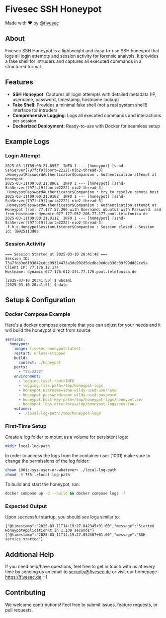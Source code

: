 # Fivesec SSH Honeypot

Made with ❤️ by [@fivesec](https://fivesec.de)

## About

Fivesec SSH Honeypot is a lightweight and easy-to-use SSH honeypot that logs all login attempts and session activity for forensic analysis. It provides a fake shell for intruders and captures all executed commands in a structured format.

## Features
- **SSH Honeypot**: Captures all login attempts with detailed metadata (IP, username, password, timestamp, hostname lookup)
- **Fake Shell**: Provides a minimal fake shell (not a real system shell!) interface for intruders
- **Comprehensive Logging**: Logs all executed commands and interactions per session
- **Dockerized Deployment**: Ready-to-use with Docker for seamless setup

## Example Logs

### Login Attempt

```text
2025-03-11T09:00:21.895Z  INFO 1 --- [honeypot] [sshd-SshServer[797fcf9](port=2222)-nio2-thread-3] .HoneypotPasswordAuthenticator$Companion : Authentication attempt at Honeypot
2025-03-11T09:00:21.896Z  INFO 1 --- [honeypot] [sshd-SshServer[797fcf9](port=2222)-nio2-thread-3] .HoneypotPasswordAuthenticator$Companion : try to resolve remote host
2025-03-11T09:00:21.910Z  INFO 1 --- [honeypot] [sshd-SshServer[797fcf9](port=2222)-nio2-thread-3] .HoneypotPasswordAuthenticator$Companion : Authentication attempt at Honeypot from: 77.177.57.206 with Username: ubuntu2 with Password: asd from Hostname: dynamic-077-177-057-206.77.177.pool.telefonica.de
2025-03-11T09:00:21.911Z  INFO 1 --- [honeypot] [sshd-SshServer[797fcf9](port=2222)-nio2-thread-3] .f.h.c.HoneypotSessionListener$Companion : Session closed - Session id: [B@25113d8a
```

### Session Activity

```text
=== Session Started at 2025-03-10 20:41:48 ===
Session ID: 73a7fdb3e8f03842cdcc99314473a3de992d5dedbc9e0de336c89f99dd82ce9a
Client IP: 77.176.12.174
Hostname: dynamic-077-176-012-174.77.176.pool.telefonica.de

[2025-03-10 20:41:50] $ whoami
[2025-03-10 20:41:51] $ date
```


## Setup & Configuration

### Docker Compose Example
Here's a docker compose example that you can adjust for your needs and it will build the honeypot direct from source

```yaml
services:
  honeypot:
    image: fivesec-honeypot:latest
    restart: unless-stopped
    build:
      context: ./honeypot
    ports:
      - "22:2222"
    environment:
      - logging.level.root=INFO
      - logging.file.path=/tmp/honeypot-logs
      - honeypot.username=some-wildy-used-username
      - honeypot.password=some-wildy-used-password
      - honeypot.host-key-path=/tmp/honeypot-logs/honeypot.ser
      - honeypot.logs-directory=/tmp/honeypot-logs/sessions
    volumes:
      - ./local-log-path:/tmp/honeypot-logs
```

### First-Time Setup

Create a log folder to mount as a volume for persistent logs:
```bash
mkdir local-log-path
```

In order to access the logs from the container user (1001) make sure to change the permissions of the log folder:
```bash
chown 1001:<sys-user-or-whatever> ./local-log-path
chmod -R 755 ./local-log-path
```

To build and start the honeypot, run:
```bash
docker compose up -d --build && docker compose logs -f
```

### Expected Output
Upon successful startup, you should see logs similar to:
```text
{"@timestamp":"2025-03-11T14:19:27.042345+01:00","message":"Started HoneypotApplicationKt in 1.139 seconds"}
{"@timestamp":"2025-03-11T14:19:27.054507+01:00","message":"SSH service started"}
```

## Additional Help
If you need help/have questions, feel free to get in touch with us at every time by sending us an email
to security@fivesec.de or visit our homepage https://fivesec.de :-)

## Contributing
We welcome contributions! Feel free to submit issues, feature requests, or pull requests.
